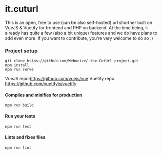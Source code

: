 # it.cuturl
This is an open, free to use (can be also self-hosted) url shortner built on VueJS & Vuetify for frontend and PHP on backend.
At the time being, it already has quite a few (also a bit unique) features and we do have plans to add even more.
If you want to contribute, you're very welcome to do so :)

### Project setup
```
git clone https://github.com/Webonize/-the-CutUrl-project.git
npm install
npm run serve
```
VueJS repo:https://github.com/vuejs/vue
Vuetify repo: https://github.com/vuetifyjs/vuetify

#### Compiles and minifies for production
```
npm run build
```
#### Run your tests
```
npm run test
```
#### Lints and fixes files
```
npm run lint
```
